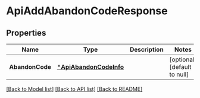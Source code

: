 # ApiAddAbandonCodeResponse

## Properties
Name | Type | Description | Notes
------------ | ------------- | ------------- | -------------
**AbandonCode** | [***ApiAbandonCodeInfo**](api.AbandonCodeInfo.md) |  | [optional] [default to null]

[[Back to Model list]](../README.md#documentation-for-models) [[Back to API list]](../README.md#documentation-for-api-endpoints) [[Back to README]](../README.md)

